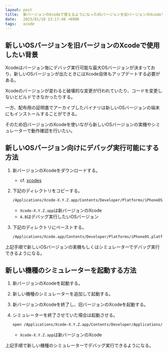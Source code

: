 ```yaml
---
layout: post
title:  新バージョンのXcodeで使えるようになったOSバージョンを旧バージョンのXcodeで使用する
date:   2023/01/10 13:17:48 +0900
tags:   xcode
---
```


## 新しいOSバージョンを旧バージョンのXcodeで使用したい背景

Xcodeはバージョン毎にデバッグ実行可能な最大OSバージョンが決まっており、新しいOSバージョンが出たときにはXcode自体もアップデートする必要がある。

Xcodeのバージョンが変わると破壊的な変更が行われていたり、コードを変更しないとビルドできなかったりする。

一方、配布用の証明書でアーカイブしたバイナリは新しいOSバージョンの端末にもインストールすることができる。

そのため旧バージョンのXcodeを使いながら新しいOSバージョンの実機やシミュレーターで動作確認を行いたい。

## 新しいOSバージョン向けにデバッグ実行可能にする方法

1.  新バージョンのXcodeをダウンロードする。

    -   cf. [xcodes](https://github.com/RobotsAndPencils/xcodes)

1.  下記のディレクトリをコピーする。

    ```sh
    /Applications/Xcode-X.Y.Z.app/Contents/Developer/Platforms/iPhoneOS.platform/DeviceSupport/A.B
    ```

    -   `Xcode-X.Y.Z.app`は新バージョンのXcode
    -   `A.B`はデバッグ実行したいOSバージョン

1.  下記のディレクトリにペーストする。

    ```sh
    /Applications/Xcode.app/Contents/Developer/Platforms/iPhoneOS.platform/DeviceSupport
    ```

上記手順で新しいOSバージョンの実機もしくはシミュレーターでデバッグ実行できるようになる。

## 新しい機種のシミュレーターを起動する方法

1.  新バージョンのXcodeを起動する。

1.  新しい機種のシミュレーターを追加して起動する。

1.  新バージョンのXcodeを終了し、旧バージョンのXcodeを起動する。

1.  シミュレーターを終了させていた場合は起動させる。

    ```sh
    open /Applications/Xcode-X.Y.Z.app/Contents/Developer/Applications/iOS\ Simulator.app
    ```

    -   `Xcode-X.Y.Z.app`は新バージョンのXcode

上記手順で新しい機種のシミュレーターでデバッグ実行できるようになる。

